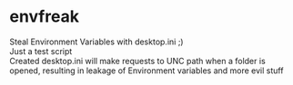 # envfreak
Steal Environment Variables with desktop.ini ;) <br> Just a test script <br>
Created desktop.ini will make requests to UNC path when a folder is opened, resulting in leakage of Environment variables and more evil stuff
